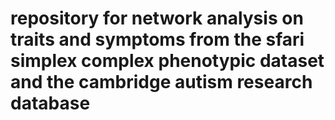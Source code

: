 # repository for network analysis on traits and symptoms from the sfari simplex complex phenotypic dataset and the cambridge autism research database
